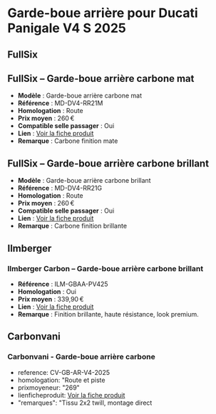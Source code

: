 # Garde-boue arrière pour Ducati Panigale V4 S 2025
## FullSix
## FullSix – Garde-boue arrière carbone mat
- **Modèle** : Garde-boue arrière carbone mat
- **Référence** : MD-DV4-RR21M
- **Homologation** : Route
- **Prix moyen** : 260 €
- **Compatible selle passager** : Oui
- **Lien** : [Voir la fiche produit](https://www.fullsixcarbon.com/product/rear-fender-ducati-panigale-v4-v4s-v4r-carbon-matte/)
- **Remarque** : Carbone finition mate

## FullSix – Garde-boue arrière carbone brillant
- **Modèle** : Garde-boue arrière carbone brillant
- **Référence** : MD-DV4-RR21G
- **Homologation** : Route
- **Prix moyen** : 260 €
- **Compatible selle passager** : Oui
- **Lien** : [Voir la fiche produit](https://www.fullsixcarbon.com/product/rear-fender-ducati-panigale-v4-v4s-v4r-carbon-gloss/)
- **Remarque** : Carbone finition brillante


## Ilmberger
### Ilmberger Carbon – Garde-boue arrière carbone brillant
- **Référence** : ILM-GBAA-PV425
- **Homologation** : Oui
- **Prix moyen** : 339,90 €
- **Lien** : [Voir la fiche produit](https://www.sport-classic.com/14666-top-bike-ducati-panigale-v4-2025)
- **Remarque** : Finition brillante, haute résistance, look premium.

## Carbonvani
### Carbonvani - Garde-boue arrière carbone
-  reference: CV-GB-AR-V4-2025
-  homologation: "Route et piste
- prixmoyeneur: "269"
- lienficheproduit: [Voir la fiche produit]()
- "remarques": "Tissu 2x2 twill, montage direct
